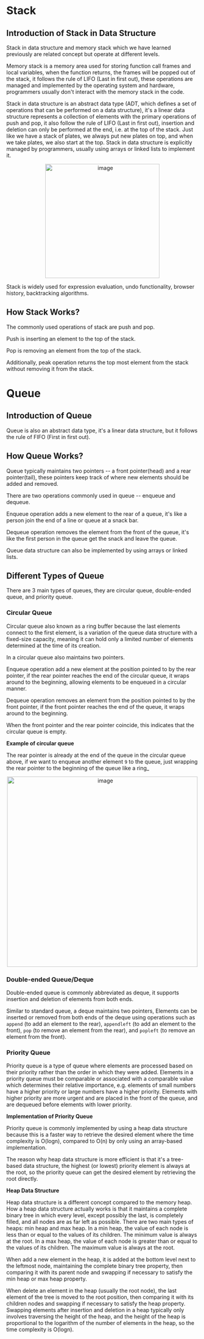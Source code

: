 # Stack

## Introduction of Stack in Data Structure

Stack in data structure and memory stack which we have learned previously are related concept but operate at different levels. 

Memory stack is a memory area used for storing function call frames and local variables, when the function returns, the frames will be popped out of the stack, it follows the rule of LIFO (Last in first out), these operations are managed and implemented by the operating system and hardware, programmers usually don't interact with the memory stack in the code.

Stack in data structure is an abstract data type (ADT, which defines a set of operations that can be performed on a data structure), it's a linear data structure represents a collection of elements with the primary operations of push and pop, it also follow the rule of LIFO (Last in first out), insertion and deletion can only be performed at the end, i.e. at the top of the stack. Just like we have a stack of plates, we always put new plates on top, and when we take plates, we also start at the top. Stack in data structure is explicitly managed by programmers, usually using arrays or linked lists to implement it.

<div align=center>
<img width="300" alt="image" src="https://github.com/ShiyuFan0820/CSLearningNote/assets/149340606/6648b081-1417-434b-acc5-11546122c4a1">
</div>

Stack is widely used for expression evaluation, undo functionality, browser history, backtracking algorithms.

## How Stack Works?

The commonly used operations of stack are push and pop.

Push is inserting an element to the top of the stack.

Pop is removing an element from the top of the stack.

Additionally, peak operation returns the top most element from the stack without removing it from the stack.

# Queue

## Introduction of Queue

Queue is also an abstract data type, it's a linear data structure, but it follows the rule of FIFO (First in first out).

## How Queue Works?

Queue typically maintains two pointers -- a front pointer(head) and a rear pointer(tail), these pointers keep track of where new elements should be added and removed.

There are two operations commonly used in queue -- enqueue and dequeue.

Enqueue operation adds a new element to the rear of a queue, it's like a person join the end of a line or queue at a snack bar.

Dequeue operation removes the element from the front of the queue, it's like the first person in the queue get the snack and leave the queue.

Queue data structure can also be implemented by using arrays or linked lists.

## Different Types of Queue

There are 3 main types of queues, they are circular queue, double-ended queue, and priority queue.

### Circular Queue

Circular queue also known as a ring buffer because the last elements connect to the first element, is a variation of the queue data structure with a fixed-size capacity, meaning it can hold only a limited number of elements determined at the time of its creation. 

In a circular queue also maintains two pointers.

Enqueue operation add a new element at the position pointed to by the rear pointer, if the rear pointer reaches the end of the circular queue, it wraps around to the beginning, allowing elements to be enqueued in a circular manner.

Dequeue operation removes an element from the position pointed to by the front pointer, if the front pointer reaches the end of the queue, it wraps around to the beginning.

When the front pointer and the rear pointer coincide, this indicates that the circular queue is empty.

**Example of circular queue** 

The rear pointer is already at the end of the queue in the circular queue above, if we want to enqueue another element `9` to the queue, just wrapping the rear pointer to the beginning of the queue like a ring_

<div align=center>
<img width="500" alt="image" src="https://github.com/ShiyuFan0820/CSLearningNote/assets/149340606/e4057b2a-8a12-4370-88a3-e35b95a562ca">
</div>

### Double-ended Queue/Deque

Double-ended queue is commonly abbreviated as deque, it supports insertion and deletion of elements from both ends.

Similar to standard queue, a deque maintains two pointers, Elements can be inserted or removed from both ends of the deque using operations such as `append` (to add an element to the rear), `appendleft` (to add an element to the front), `pop` (to remove an element from the rear), and `popleft` (to remove an element from the front).

### Priority Queue

Priority queue is a type of queue where elements are processed based on their priority rather than the order in which they were added. Elements in a priority queue must be comparable or associated with a comparable value which determines their relative importance, e.g. elements of small numbers have a higher priority or large numbers have a higher priority. Elements with higher priority are more urgent and are placed in the front of the queue, and are dequeued before elements with lower priority.

**Implementation of Priority Queue**

Priority queue is commonly implemented by using a heap data structure because this is a faster way to retrieve the desired element where the time complexity is O(logn), compared to O(n) by only using an array-based implementation. 

The reason why heap data structure is more efficient is that it's a tree-based data structure,  the highest (or lowest) priority element is always at the root, so the priority queue can get the desired element by retrieving the root directly.  

**Heap Data Structure**

Heap data structure is a different concept compared to the memory heap. How a heap data structure actually works is that it maintains a complete binary tree in which every level, except possibly the last, is completely filled, and all nodes are as far left as possible. There are two main types of heaps: min heap and max heap. In a min heap, the value of each node is less than or equal to the values of its children. The minimum value is always at the root. In a max heap, the value of each node is greater than or equal to the values of its children. The maximum value is always at the root.

When add a new element in the heap, it is added at the bottom level next to the leftmost node, maintaining the complete binary tree property, then comparing it with its parent node and swapping if necessary to satisfy the min heap or max heap property. 

When delete an element in the heap (usually the root node), the last element of the tree is moved to the root position, then comparing it with its children nodes and swapping if necessary to satisfy the heap property. Swapping elements after insertion and deletion in a heap typically only involves traversing the height of the heap, and the height of the heap is proportional to the logarithm of the number of elements in the heap, so the time complexity is O(logn).









